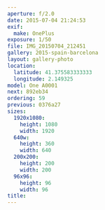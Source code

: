 ```yaml
---
aperture: f/2.0
date: 2015-07-04 21:24:53
exif:
  make: OnePlus
exposure: 1/50
file: IMG_20150704_212451
gallery: 2015-spain-barcelona
layout: gallery-photo
location:
  latitude: 41.375583333333
  longitude: 2.149325
model: One A0001
next: 892eb34
ordering: 59
previous: 0376a27
sizes:
  1920x1080:
    height: 1080
    width: 1920
  640w:
    height: 360
    width: 640
  200x200:
    height: 200
    width: 200
  96x96:
    height: 96
    width: 96
title: 
---
```

